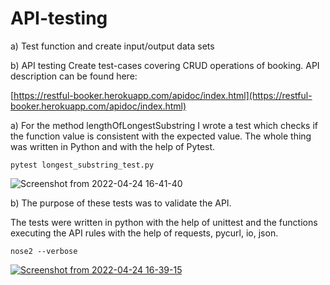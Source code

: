 # API-testing

a) Test function and create input/output data sets

b) API testing
Create test-cases covering CRUD operations of booking. API description can be
found here:

[https://restful-booker.herokuapp.com/apidoc/index.html](https://restful-booker.herokuapp.com/apidoc/index.html)


a) For the method lengthOfLongestSubstring I wrote a test which checks if the function value is consistent with the expected value.
The whole thing was written in Python and with the help of Pytest.
```
pytest longest_substring_test.py 

```
![Screenshot from 2022-04-24 16-41-40](https://user-images.githubusercontent.com/81774440/164981914-b096ca5d-32d5-4203-a248-f5e5063f7288.png)


b) The purpose of these tests was to validate the API.

The tests were written in python with the help of unittest and the functions executing the API rules with the help of requests, pycurl, io, json.
```
nose2 --verbose
```

[
![Screenshot from 2022-04-24 16-39-15](https://user-images.githubusercontent.com/81774440/164981852-ab993c04-5fd6-46a9-9ca7-5cfdaf95c0f3.png)
](url)
